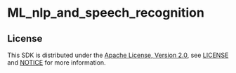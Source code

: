 # ML_nlp_and_speech_recognition


## License
This SDK is distributed under the [Apache License, Version 2.0](https://www.apache.org/licenses/LICENSE-2.0), see [LICENSE](https://github.com/RonaldsonBellande/ML_nlp_and_speech_recognition/blob/master/LICENSE) and [NOTICE](https://github.com/RonaldsonBellande/ML_nlp_and_speech_recognition/blob/master/LICENSE) for more information.
